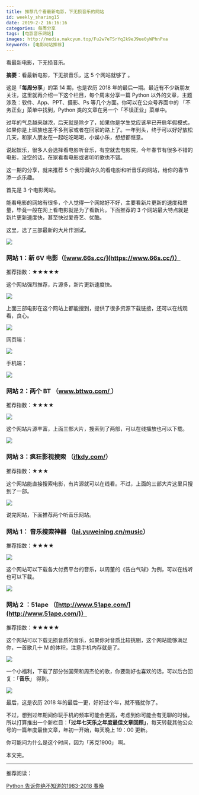 ```yaml
---
title: 推荐几个看最新电影，下无损音乐的网站
id: weekly_sharing15
date: 2019-2-2 16:16:16
categories: 每周分享
tags: [电影音乐网站]
images: http://media.makcyun.top/Fu2w7eTSrYqIk9eJ9ue0yWPhnPxa
keywords: [电影网站推荐]
---
```

看最新电影，下无损音乐。

<!-- more -->  

**摘要**：看最新电影，下无损音乐，这 5 个网站就够了 。

这是「**每周分享**」的第 14 期，也是农历 2018 年的最后一期。最近有不少新朋友关注，这里就再介绍一下这个栏目，每个周末分享一篇 Python 以外的文章，主题涉及：软件、App、PPT、摄影、Ps 等几个方面。你可以在公众号界面中的 「不务正业」菜单中找到，Python 类的文章在另一个「不误正业」菜单中。


过年的气息越来越浓，后天就是除夕了，如果你是学生党应该早已开启年假模式，如果你是上班族也差不多到家或者在回家的路上了。一年到头，终于可以好好放松几天，和家人朋友在一起吃吃喝喝，小娱小乐，想想都惬意。

说起娱乐，很多人会选择看电影听音乐，有空就去电影院，今年春节有很多不错的电影，没空的话，在家看看电影或者听听歌也不错。

这一期的分享，就来推荐 5 个我珍藏许久的看电影和听音乐的网站，给你的春节添一点乐趣。

首先是 3 个电影网站。

能看电影的网站有很多，个人觉得一个网站好不好，主要看新片更新的速度和质量，毕竟一般在网上看电影就是为了看新片。下面推荐的 3 个网站最大特点就是新片更新速度快，甚至快过爱奇艺、优酷。

这里，选了三部最新的大片作测试。

![](http://media.makcyun.top/Fh18UwDzEEUUJeMQaT9LvRR5H3bp)



### 网站 1：新 6V 电影（[www.66s.cc/](https://www.66s.cc/)）   

推荐指数：★★★★★

这个网站强烈推荐，片源多，新片更新速度快。

![](http://media.makcyun.top/Fr5fQxQSJKycjgZ-IcueybeWqkcz)

上面三部电影在这个网站上都能搜到，提供了很多资源下载链接，还可以在线观看，良心。

![](http://media.makcyun.top/FvGwRsl0Z4KrEWqZ3vxlsFwvs9gZ)

网页端：

![](http://media.makcyun.top/Fg73i1FQgETARvegChaD6ep87pa9)

手机端：

![](http://media.makcyun.top/Fg-nf86L9QRVK-ORfP6tgTmYUCFq)



### 网站 2：两个 BT （[www.bttwo.com/ ](www.bttwo.com/ )） 

推荐指数：★★★★

![](http://media.makcyun.top/Fv3fELueaK7p_FXMPZQfFTCJhbeQ)

这个网站片源丰富，上面三部大片，搜索到了两部，可以在线播放也可以下载。

![](http://media.makcyun.top/Fjvq_eriUStPlOh63AIQ4EfMYhxE)



### 网站 3：疯狂影视搜索 （[ifkdy.com/](http://ifkdy.com/)）

推荐指数：★★★

这个网站能直接搜索电影，有片源就可以在线看。不过，上面的三部大片这里只搜到了一部。

![](http://media.makcyun.top/FgQFXBmvFbI6amiFEIr90qFt4ClP)



说完网站，下面推荐两个听音乐网站。

### 网站 1： 音乐搜索神器 （[lai.yuweining.cn/music](https://lai.yuweining.cn/music)）

推荐指数：★★★★

![](http://media.makcyun.top/Fpy3R58cWjefJ0l5oWPTkH-n633T)

这个网站可以下载各大付费平台的音乐，以周董的《告白气球》为例，可以在线听也可以下载。

![](http://media.makcyun.top/Fj0uZt27xQR7tUFv4sdFeGZZ8qB8)


### 网站 2 ：51ape （[http://www.51ape.com/](http://www.51ape.com/)）

推荐指数：★★★★★

这个网站可以下载无损音质的音乐，如果你对音质比较挑剔，这个网站能够满足你，一首歌几十 M 的体积，注意手机内存就是了。

![](http://media.makcyun.top/Fr-kNX4gV_lp8NjE0-6_4-Nj3EOR)



一个小福利，下载了部分张国荣和周杰伦的歌，你要刚好也喜欢的话，可以后台回复：「**音乐**」 得到。

![](http://media.makcyun.top/FqCC2ZEpXHt64MFTXsH5RUca8HG_)



最后，这是农历 2018 年的最后一更，好好过个年，就不骚扰你了。

不过，想到过年期间你玩手机的频率可能会更高，考虑到你可能会有无聊的时候，所以打算推出一个新栏目：**「过年七天乐之年度最佳文章回顾」**，每天转载其他公众号的一篇年度最佳文章，年初一开始，每天晚上 19：00 更新。

你可能问为什么是这个时间，因为「苏克1900」 啊。

本文完。

---

推荐阅读：

[Python 告诉你绝不知道的1983-2018 春晚](https://mp.weixin.qq.com/s/Zd1l-HM-wA1Wu3k3flB15g)
